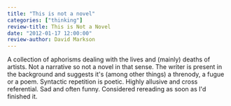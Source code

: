 ```yaml
---
title: "This is not a novel"
categories: ["thinking"]
review-title: This is Not a Novel
date: "2012-01-17 12:00:00"
review-author: David Markson
---
```



A collection of aphorisms dealing with the lives and (mainly) deaths of artists. Not a narrative so not a novel in that sense. The writer is present in the background and suggests it's (among other things) a threnody, a fugue or a poem. Syntactic repetition is poetic. Highly allusive and cross referential. Sad and often funny. Considered rereading as soon as I'd finished it.
